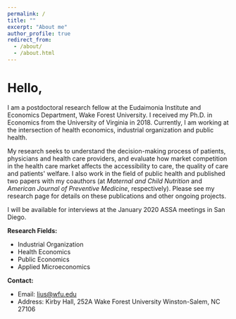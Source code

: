 ```yaml
---
permalink: /
title: ""
excerpt: "About me"
author_profile: true
redirect_from: 
  - /about/
  - /about.html
---
```


# Hello,

I am a postdoctoral research fellow at the Eudaimonia Institute and Economics Department, Wake Forest University. I received my Ph.D. in Economics from the University of Virginia in 2018. Currently, I am working at the intersection of health economics, industrial organization and public health.

My research seeks to understand the decision-making process of patients, physicians and health care providers, and evaluate how market competition in the health care market affects the accessibility to care, the quality of care and patients' welfare. I also work in the field of public health and published two papers with my coauthors (at *Maternal and Child Nutrition* and *American Journal of Preventive Medicine*, respectively). Please see my research page for details on these publications and other ongoing projects.

I will be available for interviews at the January 2020 ASSA meetings in San Diego.


**Research Fields:**
  - Industrial Organization
  - Health Economics
  - Public Economics
  - Applied Microeconomics

**Contact:**
 - Email: lius@wfu.edu
 - Address: Kirby Hall, 252A 
            Wake Forest University
            Winston-Salem, NC 27106 
